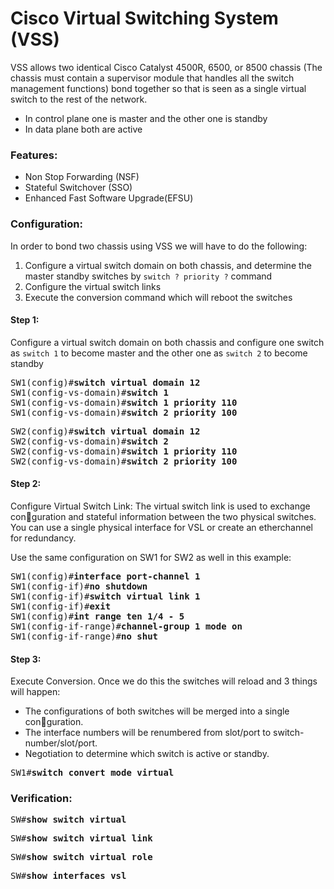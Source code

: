 # Cisco Virtual Switching System (VSS)
VSS allows two identical Cisco Catalyst 4500R, 6500, or 8500 chassis (The chassis must contain a supervisor module that handles all the switch management functions) bond together so that is seen as a single virtual switch to the rest of the network.

* In control plane one is master and the other one is standby
* In data plane both are active

### Features:
* Non Stop Forwarding (NSF)
* Stateful Switchover (SSO)
* Enhanced Fast Software Upgrade(EFSU)

### Configuration:
In order to bond two chassis using VSS we will have to do the following:
1. Configure a virtual switch domain on both chassis, and determine the master standby switches by `switch ? priority ?` command
2. Configure the virtual switch links
3. Execute the conversion command which will reboot the switches

#### Step 1:
Configure a virtual switch domain on both chassis and configure one switch as `switch 1` to become master and the other one as `switch 2` to become standby
<pre>
SW1(config)#<b>switch virtual domain 12</b>
SW1(config-vs-domain)#<b>switch 1</b>
SW1(config-vs-domain)#<b>switch 1 priority 110</b>
SW1(config-vs-domain)#<b>switch 2 priority 100</b></pre>
<pre>
SW2(config)#<b>switch virtual domain 12</b>
SW2(config-vs-domain)#<b>switch 2</b>
SW2(config-vs-domain)#<b>switch 1 priority 110</b>
SW2(config-vs-domain)#<b>switch 2 priority 100</b></pre>

#### Step 2:
Configure Virtual Switch Link: The virtual switch link is used to exchange con􀃒guration and stateful information between the two
physical switches. You can use a single physical interface for VSL or create an etherchannel for redundancy.

Use the same configuration on SW1 for SW2 as well in this example:
<pre>
SW1(config)#<b>interface port-channel 1</b>
SW1(config-if)#<b>no shutdown</b>
SW1(config-if)#<b>switch virtual link 1</b>
SW1(config-if)#<b>exit</b>
SW1(config)#<b>int range ten 1/4 - 5</b>
SW1(config-if-range)#<b>channel-group 1 mode on</b>
SW1(config-if-range)#<b>no shut</b></pre>

#### Step 3:
Execute Conversion. Once we do this the switches will reload and 3 things will happen:
* The configurations of both switches will be merged into a single con􀃒guration.
* The interface numbers will be renumbered from slot/port to switch-number/slot/port.
* Negotiation to determine which switch is active or standby.

<pre>
SW1#<b>switch convert mode virtual</b></pre>

### Verification:
<pre>
SW#<b>show switch virtual</b></pre>
<pre>
SW#<b>show switch virtual link</b></pre>
<pre>
SW#<b>show switch virtual role</b></pre>
<pre>
SW#<b>show interfaces vsl</b></pre>